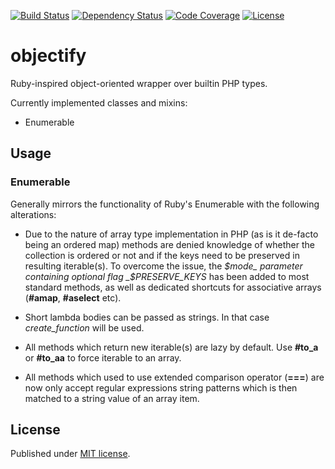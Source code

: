 [![Build Status](http://img.shields.io/travis/whiskyjs/objectify.svg?style=flat-square)](https://travis-ci.org/whiskyjs/objectify)
[![Dependency Status](http://img.shields.io/gemnasium/whiskyjs/objectify.svg?style=flat-square)](https://gemnasium.com/whiskyjs/objectify)
[![Code Coverage](https://img.shields.io/codecov/c/github/whiskyjs/objectify.svg?style=flat-square)](https://codecov.io/gh/whiskyjs/objectify)
[![License](http://img.shields.io/:license-mit-blue.svg?style=flat-square)](http://badges.mit-license.org)

# objectify

Ruby-inspired object-oriented wrapper over builtin PHP types.

Currently implemented classes and mixins:

- Enumerable

## Usage

### Enumerable

Generally mirrors the functionality of Ruby's Enumerable with the following alterations:

- Due to the nature of array type implementation in PHP (as is it de-facto being an ordered map) methods
are denied knowledge of whether the collection is ordered or not and if the keys need to be preserved
in resulting iterable(s). To overcome the issue, the _$mode_ parameter containing optional 
flag _$PRESERVE_KEYS_ has been added to most standard methods, as well as dedicated shortcuts 
for associative arrays (**#amap**, **#aselect** etc).

- Short lambda bodies can be passed as strings. In that case _create_function_ will be used.

- All methods which return new iterable(s) are lazy by default. Use **#to_a** or **#to_aa** to force iterable to an array.

- All methods which used to use extended comparison operator (**===**) are now only accept regular expressions
string patterns which is then matched to a string value of an array item. 

## License
Published under [MIT license](https://github.com/whiskyjs/objectify/blob/master/LICENSE.txt).